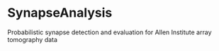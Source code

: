# SynapseAnalysis
Probabilistic synapse detection and evaluation for Allen Institute array tomography data
